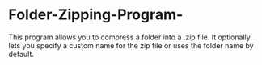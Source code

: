 # Folder-Zipping-Program-
This program allows you to compress a folder into a .zip file. It optionally lets you specify a custom name for the zip file or uses the folder name by default.
